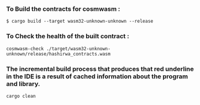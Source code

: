 ### To Build the contracts for cosmwasm :

```
$ cargo build --target wasm32-unknown-unknown --release
```

### To Check the health of the built contract :

```
cosmwasm-check ./target/wasm32-unknown-unknown/release/hashirwa_contracts.wasm
```

### The incremental build process that produces that red underline in the IDE is a result of cached information about the program and library.

```
cargo clean
```
